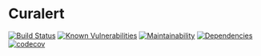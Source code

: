 # Curalert

[![Build Status](https://travis-ci.com/Nashmod/curalert.svg?token=WhhsrPijWKu4s4q2Ksnp&branch=master)](https://travis-ci.com/Nashmod/curalert)
[![Known Vulnerabilities](https://snyk.io/test/github/Nashmod/curalert/badge.svg)](https://snyk.io/test/github/Nashmod/curalert)
[![Maintainability](https://api.codeclimate.com/v1/badges/9a663e22952a72a74089/maintainability)](https://codeclimate.com/github/Nashmod/curalert/maintainability)
[![Dependencies](https://david-dm.org/Nashmod/curalert.svg)](https://david-dm.org/Nashmod/curalert.svg)
[![codecov](https://codecov.io/gh/Nashmod/curalert/branch/master/graph/badge.svg)](https://codecov.io/gh/Nashmod/curalert)
